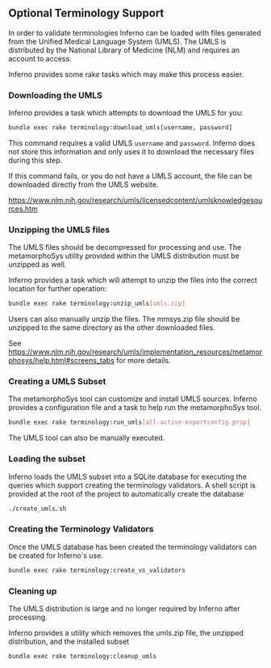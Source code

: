 ## Optional Terminology Support

In order to validate terminologies Inferno can be loaded with files generated from the 
Unified Medical Language System (UMLS).  The UMLS is distributed by the National Library of Medicine (NLM)
and requires an account to access.

Inferno provides some rake tasks which may make this process easier.

### Downloading the UMLS

Inferno provides a task which attempts to download the UMLS for you:

```sh
bundle exec rake terminology:download_umls[username, password]
```

This command requires a valid UMLS `username` and `password`.  Inferno does not store this information and 
only uses it to download the necessary files during this step.

If this command fails, or you do not have a UMLS account, the file can be
downloaded directly from the UMLS website.

https://www.nlm.nih.gov/research/umls/licensedcontent/umlsknowledgesources.htm

### Unzipping the UMLS files
The UMLS files should be decompressed for processing and use.  The metamorphoSys utility provided
within the UMLS distribution must be unzipped as well.

Inferno provides a task which will attempt to unzip the files into the correct location
for further operation:

```sh
bundle exec rake terminology:unzip_umls[umls.zip]
```

Users can also manually unzip the files.  The mmsys.zip file should be unzipped to the same
directory as the other downloaded files.

See https://www.nlm.nih.gov/research/umls/implementation_resources/metamorphosys/help.html#screens_tabs
for more details.

### Creating a UMLS Subset

The metamorphoSys tool can customize and install UMLS sources.  Inferno provides
a configuration file and a task to help run the metamorphoSys tool.

```sh
bundle exec rake terminology:run_umls[all-active-exportconfig.prop]
```

The UMLS tool can also be manually executed.

### Loading the subset

Inferno loads the UMLS subset into a SQLite database for executing the queries which support creating the terminology validators.
A shell script is provided at the root of the project to automatically create the database

```sh
./create_umls.sh
```

### Creating the Terminology Validators

Once the UMLS database has been created the terminology validators can be created for Inferno's use.

```sh
bundle exec rake terminology:create_vs_validators
```

### Cleaning up
The UMLS distribution is large and no longer required by Inferno after processing.

Inferno provides a utility which removes the umls.zip file, the unzipped distribution, and the
installed subset

```sh
bundle exec rake terminology:cleanup_umls
```
